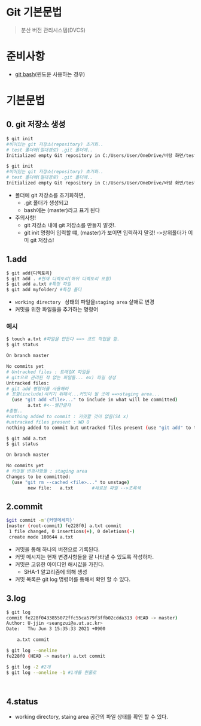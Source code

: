# Git 기본문법

> 분산 버전 관리시스템(DVCS)



# 준비사항

- [git bash](http://gitforwindows.org/)(윈도운 사용하는 경우)

# 기본문법

## 0. git 저장소 생성

```bash
$ git init
#비어있는 git 저장소(repository) 초기화..
# test 폴더에(절대경로) .git 폴더에..
Initialized empty Git repository in C:/Users/User/OneDrive/바탕 화면/test/.git/(master)


```

```bash
$ git init
#비어있는 git 저장소(repository) 초기화..
# test 폴더에(절대경로) .git 폴더에..
Initialized empty Git repository in C:/Users/User/OneDrive/바탕 화면/test/.git/(master)


```

- 폴더에 git 저장소를 초기화하면,
  - .git 폴더가 생성되고
  - bash에는 (master)라고 표기 된다
- 주의사항!
  - git 저장소 내에 git 저장소를 만들지 말것!.
  - git init 명령어 입력할 떄, (master)가 보이면 입력하지 말것! ->상위폴더가 이미 git 저장소!

## 1.add

```bash
$ git add{디렉토리}
$ git add . #현재 디렉토리(하위 디렉토리 포함)
$ git add a.txt #특정 파일
$ git add myfolder/ #특정 폴더
```

- `working directory ` 상태의 파일을`staging area` 샅애로 변경
- 커밋을 위한 파일들을 추가하는 명령어

### 예시

```bash
$ touch a.txt #파일을 만든다 ==> 코드 작업을 함.
$ git status

On branch master

No commits yet
# Untracked files : 트래킹X 파일들
# git으로 관리된 적 없는 파일들... ex) 파일 생성
Untracked files:
# git add 명령어를 사용해라
# 포함(include)시키기 위해서...커밋이 될 곳에 ==>staging area...
  (use "git add <file>..." to include in what will be committed)
        a.txt #<--빨간글자
#총평..
#nothing added to commit : 커밋할 것이 없음(SA x)
#untracked files present : WD O
nothing added to commit but untracked files present (use "git add" to track)

```

```bash
$ git add a.txt
$ git status

On branch master

No commits yet
# 커밋될 변경사항들 : staging area
Changes to be committed:
  (use "git rm --cached <file>..." to unstage)
        new file:   a.txt		#새로운 파일 -->초록색

```

## 2.commit

```bash
$git commit -m'{커밋메세지}'
[master (root-commit) fe228f0] a.txt commit
 1 file changed, 0 insertions(+), 0 deletions(-)
 create mode 100644 a.txt
```

- 커밋을 통해 하나의 버전으로 기록된다.
- 커밋 메시지는 현재 변경사항들을 잘 나타낼 수 있도록 작성하자.
- 커밋은 고유한 아이디인 해시값을 가진다.
  - SHA-1 알고리즘에 의해 생성
- 커밋 목록은 git log 명령어를 통해서 확인 할 수 있다.

## 3.log

```bash
$ git log
commit fe228f0433855072ffc55ca579f3ffb02cdda313 (HEAD -> master)
Author: U-jjin <seangzui@a.ut.ac.kr>
Date:   Thu Jun 3 15:35:33 2021 +0900

    a.txt commit

$ git log --oneline
fe228f0 (HEAD -> master) a.txt commit

$ git log -2 #2개
$ git log --oneline -1 #1개를 한줄로




```

## 4.status

- working directory, staing area 공간의 파일 상태를 확인 할 수 있다.